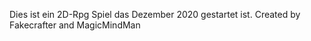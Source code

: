 Dies ist ein 2D-Rpg Spiel das Dezember 2020 gestartet ist.
Created by Fakecrafter and MagicMindMan

